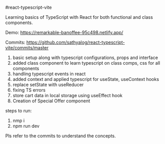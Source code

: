 #react-typescript-vite

Learning basics of TypeScript with React for both functional and class components.

Demo: https://remarkable-banoffee-95c498.netlify.app/

Commits: https://github.com/sathyalog/react-typescript-vite/commits/master

1. basic setup along with typescript configurations, props and interface
2. added class component to learn typescript on class comps, css for all components
3. handling typescript events in react
4. added context and applied typescript for useState, useContext hooks
5. replace setState with useReducer
6. fixing TS errors
7. store cart data in local storage using useEffect hook
8. Creation of Special Offer component

steps to run:

1. nmp i
2. npm run dev

Pls refer to the commits to understand the concepts.


